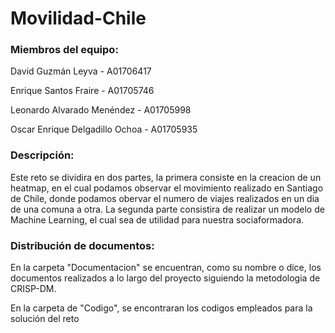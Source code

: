 # Movilidad-Chile

### Miembros del equipo:

David Guzmán Leyva - A01706417

Enrique Santos Fraire - A01705746

Leonardo Alvarado Menéndez - A01705998

Oscar Enrique Delgadillo Ochoa - A01705935

### Descripción:

Este reto se dividira en dos partes, la primera consiste en la creacion de un heatmap, en el cual podamos observar el movimiento realizado en Santiago de Chile, donde podamos obervar el numero de viajes realizados en un dia de una comuna a otra. La segunda parte consistira de realizar un modelo de Machine Learning, el cual sea de utilidad para nuestra sociaformadora.

### Distribución de documentos:

En la carpeta "Documentacion" se encuentran, como su nombre o dice, los documentos realizados a lo largo del proyecto siguiendo la metodologia de CRISP-DM.

En la carpeta de "Codigo", se encontraran los codigos empleados para la solución del reto
